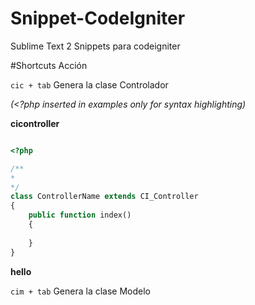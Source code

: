 Snippet-CodeIgniter
===================

Sublime Text 2 Snippets para codeigniter


#Shortcuts    Acción

`cic + tab`    Genera la clase Controlador




*(<?php inserted in examples only for syntax highlighting)*

**cicontroller**

```php

<?php

/**
* 
*/
class ControllerName extends CI_Controller
{
	public function index()
	{
		
	}
}

```

**hello**


`cim + tab`    Genera la clase Modelo

